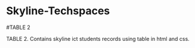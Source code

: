 # Skyline-Techspaces

#TABLE 2

TABLE 2. Contains skyline ict students records using  table in html and css.